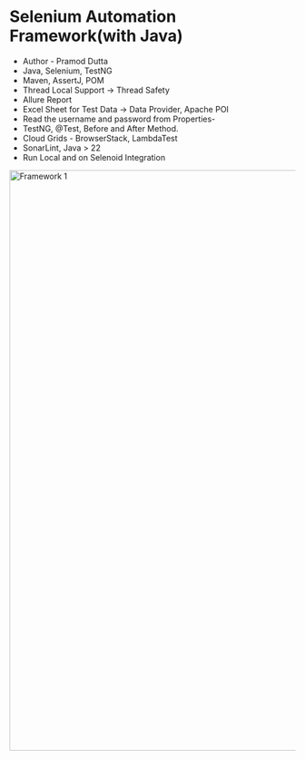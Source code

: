 # Selenium Automation Framework(with Java)

- Author - Pramod Dutta
- Java, Selenium, TestNG
- Maven, AssertJ, POM
- Thread Local Support → Thread Safety
- Allure Report
- Excel Sheet for Test Data → Data Provider, Apache POI
- Read the username and password from Properties-
- TestNG, @Test, Before and After Method.
- Cloud Grids - BrowserStack, LambdaTest
- SonarLint, Java > 22
- Run Local and on Selenoid Integration


<img width="1024" alt="Framework 1" src="https://github.com/user-attachments/assets/41bc1bb7-d128-495e-8621-51e685994a76" />
